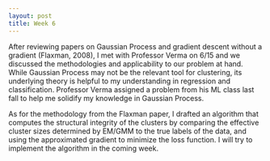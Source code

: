 ```yaml
---
layout: post
title: Week 6
---
```


After reviewing papers on Gaussian Process and gradient descent without a gradient (Flaxman, 2008), I met with Professor Verma on 6/15 and we discussed the methodologies and applicability to our problem at hand. While Gaussian Process may not be the relevant tool for clustering, its underlying theory is helpful to my understanding in regression and classification. Professor Verma assigned a problem from his ML class last fall to help me solidify my knowledge in Gaussian Process.

As for the methodology from the Flaxman paper, I drafted an algorithm that computes the structural integrity of the clusters by comparing the effective cluster sizes determined by EM/GMM to the true labels of the data, and using the approximated gradient to minimize the loss function. I will try to implement the algorithm in the coming week.
